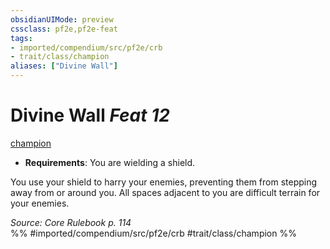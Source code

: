 ```yaml
---
obsidianUIMode: preview
cssclass: pf2e,pf2e-feat
tags:
- imported/compendium/src/pf2e/crb
- trait/class/champion
aliases: ["Divine Wall"]
---
```

# Divine Wall  *Feat 12*  
[champion](rules/traits/champion.md)  

- **Requirements**: You are wielding a shield.

You use your shield to harry your enemies, preventing them from stepping away from or around you. All spaces adjacent to you are difficult terrain for your enemies.

*Source: Core Rulebook p. 114*  
%% #imported/compendium/src/pf2e/crb #trait/class/champion %%